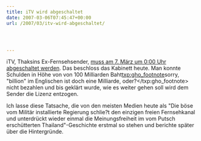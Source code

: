```yaml
---
title: iTV wird abgeschaltet
date: 2007-03-06T07:45:47+00:00
url: /2007/03/itv-wird-abgeschaltet/




---
```

iTV, Thaksins Ex-Fernsehsender, [muss am 7. März um 0:00 Uhr abgeschaltet werden][1]. Das beschloss das Kabinett heute. Man konnte Schulden in Höhe von von 100 Milliarden Baht<txp:gho_footnote>sorry, "billion" im Englischen ist doch eine Milliarde, oder?</txp:gho_footnote> nicht bezahlen und bis geklärt wurde, wie es weiter gehen soll wird dem Sender die Lizenz entzogen.

Ich lasse diese Tatsache, die von den meisten Medien heute als "Die böse vom Militär installierte Regierung schlie?t den einzigen freien Fernsehkanal und unterdrückt wieder einmal die Meinungsfreiheit im vom Putsch erschütterten Thailand"-Geschichte erstmal so stehen und berichte später über die Hintergründe.

 [1]: http://etna.mcot.net/query.php?nid=28293
